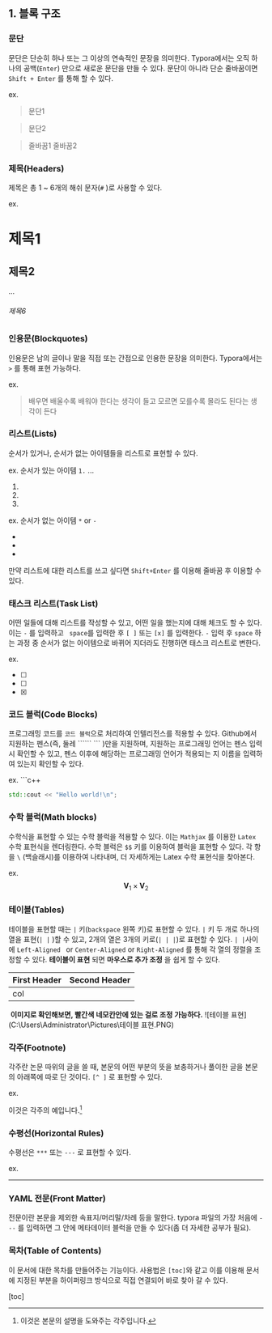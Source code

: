 ## 1. 블록 구조

### 문단

 문단은 단순히 하나 또는 그 이상의 연속적인 문장을 의미한다. Typora에서는 오직 하나의 공백(```Enter```) 만으로 새로운 문단을 만들 수 있다. 문단이 아니라 단순 줄바꿈이면 ```Shift + Enter``` 를 통해 할 수 있다.

 ex. 

> 문단1 

> 문단2

> 줄바꿈1
> 줄바꿈2



### 제목(Headers)

 제목은 총 1 ~ 6개의 해쉬 문자(```#``` )로 사용할 수 있다.

ex.

# 제목1

## 제목2

...

###### 제목6



### 인용문(Blockquotes)

 인용문은 남의 글이나 말을 직접 또는 간접으로 인용한 문장을 의미한다.
 Typora에서는 ```>```  를 통해 표현 가능하다.

 ex.

> 배우면 배울수록 배워야 한다는 생각이 들고
> 모르면 모를수록 몰라도 된다는 생각이 든다



### 리스트(Lists)

 순서가 있거나, 순서가 없는 아이템들을 리스트로 표현할 수 있다.

 ex. 순서가 있는 아이템 ```1.```  ... 

1. 
2.  
3.  

 ex. 순서가 없는 아이템 ```*```  or ```-``` 

* 
*  
*  

 만약 리스트에 대한 리스트를 쓰고 싶다면 ```Shift+Enter``` 를 이용해 줄바꿈 후 이용할 수 있다.



###  태스크 리스트(Task List)

 어떤 일들에 대해 리스트를 작성할 수 있고, 어떤 일을 했는지에 대해 체크도 할 수 있다.
이는  ```-``` 를 입력하고 ``` space```를 입력한 후 ```[ ]``` 또는 ```[x]``` 를 입력한다. ```-```  입력 후 ```space``` 하는 과정 중 순서가 없는 아이템으로 바뀌어 지더라도 진행하면 태스크 리스트로 변한다.

 ex.

- [ ] 

- [ ] 

- [x] 



### 코드 블럭(Code Blocks)

 프로그래밍 코드를 ```코드 블럭```으로 처리하여 인텔리전스를 적용할 수 있다. Github에서 지원하는 펜스(즉, 둘레 `````` ``` )만을 지원하며, 지원하는 프로그래밍 언어는 펜스 입력 시 확인할 수 있고, 펜스 이후에 해당하는 프로그래밍 언어가 적용되는 지 이름을 입력하여 있는지 확인할 수 있다.

 ex. ```c++

```c++
std::cout << "Hello world!\n";
```



### 수학 블럭(Math blocks)

 수학식을 표현할 수 있는 수학 블럭을 적용할 수 있다. 이는 ```Mathjax``` 를 이용한 ```Latex``` 수학 표현식을 렌더링한다. 수학 블럭은 ```$$``` 키를 이용하여 블럭을 표현할 수 있다. 각 항을 ```\``` (백슬래시)를 이용하여 나타내며, 더 자세하게는 Latex 수학 표현식을 찾아본다.

 ex.
$$
\mathbf{V}_1  \times \mathbf{V}_2
$$


### 테이블(Tables)

 테이블을 표현할 때는 ```|``` 키(```backspace``` 왼쪽 키)로 표현할 수 있다.  ```|``` 키 두 개로 하나의 열을 표현(```| |``` )할 수 있고, 2개의 열은 3개의 키로(```| | |```)로 표현할 수 있다. ```| |```사이에 ```Left-Aligned ``` or ```Center-Aligned``` or ```Right-Aligned``` 를 통해 각 열의 정렬을 조정할 수 있다. 
**테이블이 표현** 되면 **마우스로 추가 조정** 을 쉽게 할 수 있다.

| First Header | Second Header |
| ------------ | ------------- |
| col          |               |

<image> **이미지로 확인해보면, 빨간색 네모칸안에 있는 걸로 조정 가능하다.** ![테이블 표현](C:\Users\Administrator\Pictures\테이블 표현.PNG)



### 각주(Footnote)

 각주란 논문 따위의 글을 쓸 때, 본문의 어떤 부분의 뜻을 보충하거나 풀이한 글을 본문의 아래쪽에 따로 단 것이다. ```[^ ]``` 로 표현할 수 있다.

 ex.

이것은 각주의 예입니다.[^ 각주]

[^각주]:  이것은 본문의 설명을 도와주는 각주입니다.



### 수평선(Horizontal Rules)

 수평선은 ```***``` 또는 ```---``` 로 표현할 수 있다.

ex. 

***



### YAML 전문(Front Matter)

 전문이란 본문을 제외한 속표지/머리말/차례 등을 말한다. typora 파일의 가장 처음에 ```---``` 를 입력하면 그 안에 메타데이터 블럭을 만들 수 있다(좀 더 자세한 공부가 필요).



 ### 목차(Table of Contents)

 이 문서에 대한 목차를 만들어주는 기능이다. 사용법은 ```[toc]```와 같고 이를 이용해 문서에 지정된 부분을 하이퍼링크 방식으로 직접 연결되어 바로 찾아 갈 수 있다.

[toc]

